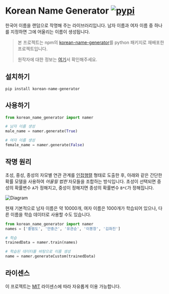 # Korean Name Generator [![pypi][pypi-image]][pypi-url]

[pypi-image]: https://img.shields.io/pypi/v/korean-name-generator.svg
[pypi-url]: https://img.shields.io/pypi/v/korean-name-generator

한국어 이름을 랜덤으로 작명해 주는 라이브러리입니다. 남자 이름과 여자 이름 중 하나를 지정하면 그에 어울리는 이름이 생성됩니다.

>본 프로젝트는 npm의 [korean-name-generator](https://www.npmjs.com/package/korean-name-generator)를 python 패키지로 재배포한 프로젝트입니다.
>
>원작자에 대한 정보는 [여기](https://github.com/agemor/korean-name-generator)서 확인해주세요.

## 설치하기
```
pip install korean-name-generator
```

## 사용하기
```python
from korean_name_generator import namer

# 남자 이름 생성
male_name = namer.generate(True)

# 여자 이름 생성
female_name = namer.generate(False)
```

## 작명 원리

초성, 중성, 종성의 자모별 연관 관계를 [인접행렬](https://en.wikipedia.org/wiki/Adjacency_matrix) 형태로 도출한 후, 아래와 같은 간단한 확률 모델을 사용하여 *어울릴 법한* 자모들을 조합하는 방식입니다. 초성이 선택되면 중성의 확률변수 `A`가 정해지고, 중성이 정해지면 종성의 확률변수 `B*C`가 정해집니다.

![Diagram](https://user-images.githubusercontent.com/6297755/29570112-74a030aa-8790-11e7-906a-e479e982fe08.png)

현재 기본적으로 남자 이름은 약 10000개, 여자 이름은 1000개가 학습되어 있으나, 다른 이름을 학습 데이터로 사용할 수도 있습니다.
```python
from korean_name_generator import namer
names = ['홍범도', '안중근', '유관순', '이봉창', '김좌진']

# 학습
trainedData = namer.train(names)

# 학습된 데이터를 바탕으로 이름 생성
name = namer.generateCustom(trainedData)
```

## 라이센스
이 프로젝트는 [MIT]() 라이센스에 따라 자유롭게 이용 가능합니다.
